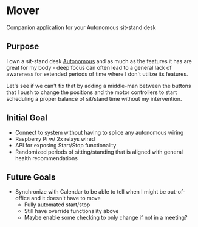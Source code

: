 # Mover
Companion application for your Autonomous sit-stand desk


## Purpose
I own a sit-stand desk [Autonomous]() and as much as the features it has are great for my body - deep focus can often lead to a general lack of awareness for extended periods of time where I don't utilize its features.

Let's see if we can't fix that by adding a middle-man between the buttons that I push to change the positions and the motor controllers to start scheduling a proper balance of sit/stand time without my intervention. 

## Initial Goal
- Connect to system without having to splice any autonomous wiring
- Raspberry Pi w/ 2x relays wired
- API for exposing Start/Stop functionality
- Randomized periods of sitting/standing that is aligned with general health recommendations

## Future Goals
- Synchronize with Calendar to be able to tell when I might be out-of-office and it doesn't have to move
    - Fully automated start/stop
    - Still have override functionality above
    - Maybe enable some checking to only change if not in a meeting?